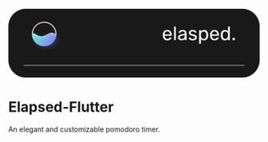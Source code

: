 ![Image of elapsed.](https://github.com/sadaakisz/Elapsed-Flutter/blob/develop/ElapsedTitle.png)

# Elapsed-Flutter
An elegant and customizable pomodoro timer.

